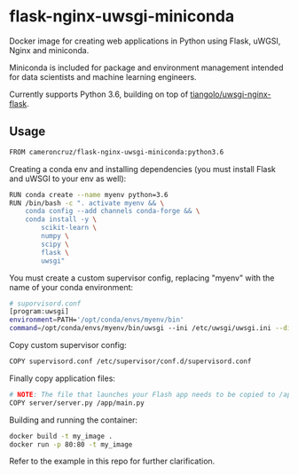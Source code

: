 # flask-nginx-uwsgi-miniconda
Docker image for creating web applications in Python using Flask, uWGSI, Nginx and miniconda.

Miniconda is included for package and environment management intended for data scientists and machine learning engineers.

Currently supports Python 3.6, building on top of [tiangolo/uwsgi-nginx-flask](https://github.com/tiangolo/uwsgi-nginx-flask-docker).

## Usage
```sh
FROM cameroncruz/flask-nginx-uwsgi-miniconda:python3.6
```
Creating a conda env and installing dependencies (you must install Flask and uWSGI to your env as well):
```sh
RUN conda create --name myenv python=3.6
RUN /bin/bash -c ". activate myenv && \
    conda config --add channels conda-forge && \
    conda install -y \
        scikit-learn \
        numpy \
        scipy \
        flask \
        uwsgi"
```

You must create a custom supervisor config, replacing "myenv" with the name of your conda environment:
```sh
# suporvisord.conf
[program:uwsgi]
environment=PATH='/opt/conda/envs/myenv/bin'
command=/opt/conda/envs/myenv/bin/uwsgi --ini /etc/uwsgi/uwsgi.ini --die-on-term --need-app
```

Copy custom supervisor config:
```sh
COPY supervisord.conf /etc/supervisor/conf.d/supervisord.conf
```

Finally copy application files:
```sh
# NOTE: The file that launches your Flash app needs to be copied to /app/main.py
COPY server/server.py /app/main.py
```

Building and running the container:
```sh
docker build -t my_image .
docker run -p 80:80 -t my_image
```

Refer to the example in this repo for further clarification.
